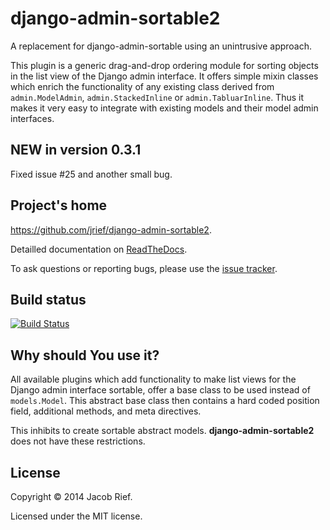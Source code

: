 django-admin-sortable2
======================

A replacement for django-admin-sortable using an unintrusive approach.

This plugin is a generic drag-and-drop ordering module for sorting objects in the list view of the Django
admin interface. It offers simple mixin classes which enrich the functionality of any
existing class derived from ``admin.ModelAdmin``, ``admin.StackedInline`` or ``admin.TabluarInline``.
Thus it makes it very easy to integrate with existing models and their model admin interfaces.

NEW in version 0.3.1
--------------------
Fixed issue #25 and another small bug.

Project's home
--------------
https://github.com/jrief/django-admin-sortable2.

Detailled documentation on [ReadTheDocs](http://django-admin-sortable2.readthedocs.org/en/latest/).

To ask questions or reporting bugs, please use the [issue tracker](https://github.com/jrief/django-admin-sortable2/issues).

Build status
------------
[![Build Status](https://travis-ci.org/jrief/django-admin-sortable2.png?branch=master)](https://travis-ci.org/jrief/django-admin-sortable2)

Why should You use it?
----------------------
All available plugins which add functionality to make list views for the Django admin interface
sortable, offer a base class to be used instead of ``models.Model``. This abstract base class then
contains a hard coded position field, additional methods, and meta directives.

This inhibits to create sortable abstract models. **django-admin-sortable2** does not have these
restrictions.

License
-------
Copyright &copy; 2014 Jacob Rief.

Licensed under the MIT license.
